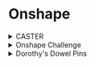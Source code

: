 # Onshape
<details>
<summary>CASTER</summary>
<details>
<summary>Part 1 - Base</summary>
This is a dropdown with text
</details>
  <details>
<summary>Part 2 - Mount</summary>
This is a dropdown with text!
</details>
  <details>
<summary>Part 3 - Fork</summary>
This is a dropdown with text!
</details>
  <details>
<summary>Part 4 - Tire</summary>
This is a dropdown with text!
</details>
  <details>
<summary>Part 5 - Wheel</summary>
This is a dropdown with text!
</details>
    <details>
<summary>Parts 6-9 Axle, Collar, Bearings</summary>
This is a dropdown with text!
</details>
    <details>
<summary>Sub-Assembly</summary>
This is a dropdown with text!
</details>
   <details>
<summary>Final Caster Assembly</summary>
This is a dropdown with text!
</details>
</details>
   <details>
<summary>Onshape Challenge</summary>
This is a dropdown with text!
</details>
   <details>
<summary>Dorothy's Dowel Pins</summary>
This is a dropdown with text!
</details>

